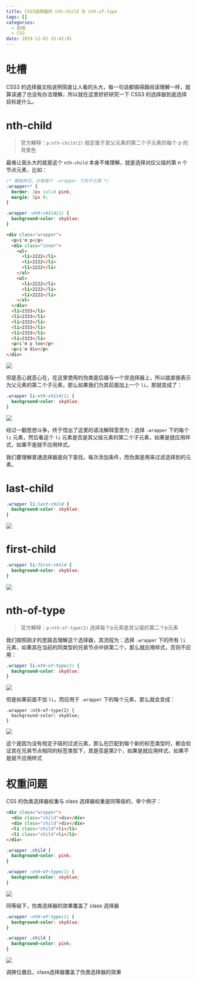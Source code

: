 ```yaml
---
title: CSS3选择器的 nth-child 与 nth-of-type
tags: []
categories:
  - 前端
  - CSS
date: 2019-12-01 15:42:01
---
```


# 吐槽

CSS3 的选择器文档说明简直让人看的头大，每一句话都搞得跟阅读理解一样，就算读通了也没有办法理解，所以就在这里好好研究一下 CSS3 的选择器到底选择目标是什么。

# nth-child

> 官方解释：`p:nth-child(2)` 规定属于其父元素的第二个子元素的每个 p 的背景色

最难让我头大的就是这个 `nth-child` 本身不难理解，就是选择对应父级的第 n 个节点元素，比如：

```css
/* 基础样式，分离每个 .wrapper 下的子元素 */
.wrapper>* {
  border: 2px solid pink;
  margin: 5px 0;
}

.wrapper :nth-child(2) {
  background-color: skyblue;
}
```

```html
<div class="wrapper">
  <p>i'm p</p>
  <div class="inner">
    <ul>
      <li>2222</li>
      <li>2222</li>
      <li>2222</li>
    </ul>
    <ul>
      <li>2222</li>
      <li>2222</li>
      <li>2222</li>
    </ul>
  </div>
  <li>2333</li>
  <li>2333</li>
  <li>2333</li>
  <li>2333</li>
  <li>2333</li>
  <li>2333</li>
  <p>i'm p too</p>
  <p>i'm div</p>
</div>
```

![](https://i.loli.net/2019/12/01/EnRM6Q5wbmPZUxN.png)

但是恶心就恶心在，在这里使用的伪类是后缀与一个空选择器上，所以就直接表示为父元素的第二个子元素，那么如果我们为其前面加上一个 `li`，那就变成了：

```css
.wrapper li:nth-child(2) {
  background-color: skyblue;
}
```

![](https://i.loli.net/2019/12/01/7IGbWzC2lrFAt8y.png)

经过一翻思想斗争，终于悟出了这里的语法解释意思为：选择 `.wrapper` 下的每个 `li` 元素，然后看这个 `li` 元素是否是其父级元素的第二个子元素，如果是就应用样式，如果不是就不应用样式。

我们要理解普通选择器是向下查找，每次添加条件，而伪类是用来过滤选择到的元素。

# last-child

```css
.wrapper li:last-child {
  background-color: skyblue;
}
```

![](https://i.loli.net/2019/12/01/OUkoEIPAaRQ4tKY.png)

# first-child

```css
.wrapper li:first-child {
  background-color: skyblue;
}
```

![](https://i.loli.net/2019/12/01/76jk8dcLsuUGbtE.png)

# nth-of-type

> 官方解释：`p:nth-of-type(2)` 选择每个p元素是其父级的第二个p元素	

我们按照刚才的思路去理解这个选择器，其流程为：选择 `.wrapper` 下的所有 `li` 元素，如果其在当前的同类型的兄弟节点中排第二个，那么就应用样式，否则不应用：

```css
.wrapper li:nth-of-type(2) {
  background-color: skyblue;
}
```

![](https://i.loli.net/2019/12/01/UfrIEFSnvN2Vt4y.png)

但是如果前面不加 `li`，而应用于 `.wrapper` 下的每个元素，那么就会变成：

```
.wrapper :nth-of-type(2) {
  background-color: skyblue;
}
```

![](https://i.loli.net/2019/12/01/N2QHjxTtnbIXf9i.png)

这个是因为没有规定子级的过滤元素，那么在匹配到每个新的标签类型时，都会验证其在兄弟节点相同的标签类型下，其是否是第2个，如果是就应用样式，如果不是就不应用样式

# 权重问题

CSS 的伪类选择器权重与 class 选择器权重是同等级的，举个例子：

```html
<div class="wrapper">
  <div class="child">div</div>
  <div class="child">div</div>
  <li class="child">li</li>
  <li class="child">li</li>
</div>
```

```css
.wrapper .child {
  background-color: pink;
}

.wrapper :nth-of-type(2) {
  background-color: skyblue;
}
```

![](https://i.loli.net/2019/12/01/lSwPCH1p6BkLaxQ.png)

同等级下，伪类选择器的效果覆盖了 class 选择器

```css
.wrapper :nth-of-type(2) {
  background-color: skyblue;
}

.wrapper .child {
  background-color: pink;
}
```

![](https://i.loli.net/2019/12/01/9TGyMjkSzHsgulq.png)

调换位置后，class选择器覆盖了伪类选择器的效果